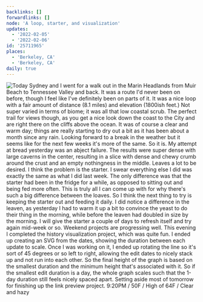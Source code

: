 ```yaml
---
backlinks: []
forwardlinks: []
node: 'A loop, starter, and visualization'
updates:
  - '2022-02-05'
  - '2022-02-06'
id: '25711965'
places:
  - 'Berkeley, CA'
  - 'Berkeley, CA'
daily: true
---
```

![Today Sydney and I went for a walk out in the Marin Headlands from Muir Beach to Tennessee Valley and back. It was a route I'd never been on before, though I feel like I've definitely been on parts of it. It was a nice loop with a fair amount of distance (8.1 miles) and elevation (1800ish feet.) Not super varied in terms of biome; it was all that low coastal scrub. The perfect trail for views though, as you get a nice look down the coast to the City and are right there on the cliffs above the ocean. It was of course a clear and warm day; things are really starting to dry out a bit as it has been about a month since any rain. Looking forward to a break in the weather but it seems like for the next few weeks it's more of the same. So it is. My attempt at bread yesterday was an abject failure. The results were super dense with large caverns in the center, resulting in a slice with dense and chewy crumb around the crust and an empty nothingness in the middle. Leaves a lot to be desired. I think the problem is the starter. I swear everything else I did was exactly the same as what I did last week. The only difference was that the starter had been in the fridge for a while, as opposed to sitting out and being fed more often. This is truly all I can come up with for why there's such a big difference between the loaves. So I think the next thing to try is keeping the starter out and feeding it daily. I did notice a difference in the leaven, as yesterday I had to warm it up a bit to convince the yeast to do their thing in the morning, while before the leaven had doubled in size by the morning. I will give the starter a couple of days to refresh itself and try again mid-week or so. Weekend projects are progressing well. This evening I completed the history visualization project, which was quite fun. I ended up creating an SVG from the dates, showing the duration between each update to scale. Once I was working on it, I ended up rotating the line so it's sort of 45 degrees or so left to right, allowing the edit dates to nicely stack up and not run into each other. So the final height of the graph is based on the smallest duration and the minimum height that's associated with it. So if the smallest edit duration is a day, the whole graph scales such that the 1-day duration still feels nicely spaced apart. Setting aside most of tomorrow for finishing up the link preview project. 9:20PM / 50F / High of 64F / Clear and hazy](images/25711965/fhFVrREREr-daily.webp "")
